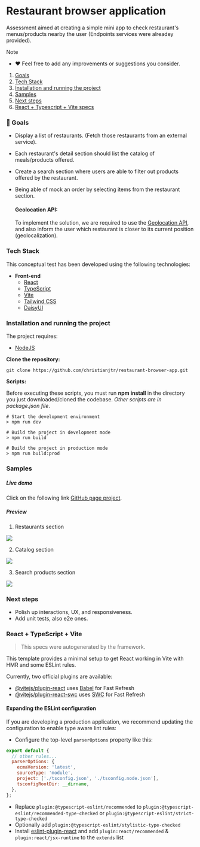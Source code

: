 # Restaurant browser application

Assessment aimed at creating a simple mini app to check restaurant's menus/products nearby the user (Endpoints services were alreadey provided).

> [!NOTE]
>
> - ❤️ Feel free to add any improvements or suggestions you consider.

1. [Goals](#001)
2. [Tech Stack](#002)
3. [Installation and running the project](#003)
4. [Samples](#004)
5. [Next steps](#005)
6. [React + Typescript + Vite specs](#006)

<a name="001"></a>

### 🎯 Goals

- Display a list of restaurants. (Fetch those restaurants from an external service).
- Each restaurant's detail section should list the catalog of meals/products offered.
- Create a search section where users are able to filter out products offered by the restaurant.
- Being able of mock an order by selecting items from the restaurant section.

  #### Geolocation API:

  To implement the solution, we are required to use the [Geolocation API](https://developer.mozilla.org/en-US/docs/Web/API/Geolocation/getCurrentPosition), and also inform the user which restaurant is closer to its current position (geolocalization).

<a name="002"></a>

### Tech Stack

This conceptual test has been developed using the following technologies:

- **Front-end**
  - [React](https://react.dev/)
  - [TypeScript](https://www.typescriptlang.org/)
  - [Vite](https://vitejs.dev/)
  - [Tailwind CSS](https://tailwindcss.com/)
  - [DaisyUI](https://daisyui.com/)

<a name="003"></a>

### Installation and running the project

The project requires:

- [NodeJS](https://nodejs.org/)

**Clone the repository:**

```shell
git clone https://github.com/christianjtr/restaurant-browser-app.git
```

**Scripts:**

Before executing these scripts, you must run **npm install** in the directory you just downloaded/cloned the codebase. _Other scripts are in package.json file_.

```shell
# Start the development environment
> npm run dev

# Build the project in development mode
> npm run build

# Build the project in production mode
> npm run build:prod
```

<a name="004"></a>

### Samples

##### Live demo

Click on the following link [GitHub page project](https://christianjtr.github.io/restaurant-browser-app).

##### Preview

1. Restaurants section

![](./demo/restaurants.png)

2. Catalog section

![](./demo/catalog.png)

3. Search products section

![](./demo/search_products.png)

<a name="005"></a>

### Next steps

- Polish up interactions, UX, and responsiveness.
- Add unit tests, also e2e ones.

<a name="006"></a>

### React + TypeScript + Vite

> This specs were autogenerated by the framework.

This template provides a minimal setup to get React working in Vite with HMR and some ESLint rules.

Currently, two official plugins are available:

- [@vitejs/plugin-react](https://github.com/vitejs/vite-plugin-react/blob/main/packages/plugin-react/README.md) uses [Babel](https://babeljs.io/) for Fast Refresh
- [@vitejs/plugin-react-swc](https://github.com/vitejs/vite-plugin-react-swc) uses [SWC](https://swc.rs/) for Fast Refresh

#### Expanding the ESLint configuration

If you are developing a production application, we recommend updating the configuration to enable type aware lint rules:

- Configure the top-level `parserOptions` property like this:

```js
export default {
  // other rules...
  parserOptions: {
    ecmaVersion: 'latest',
    sourceType: 'module',
    project: ['./tsconfig.json', './tsconfig.node.json'],
    tsconfigRootDir: __dirname,
  },
};
```

- Replace `plugin:@typescript-eslint/recommended` to `plugin:@typescript-eslint/recommended-type-checked` or `plugin:@typescript-eslint/strict-type-checked`
- Optionally add `plugin:@typescript-eslint/stylistic-type-checked`
- Install [eslint-plugin-react](https://github.com/jsx-eslint/eslint-plugin-react) and add `plugin:react/recommended` & `plugin:react/jsx-runtime` to the `extends` list
